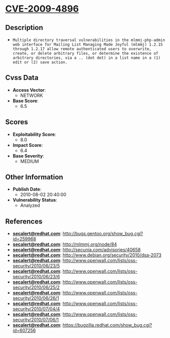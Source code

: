 
# [CVE-2009-4896](http://bugs.gentoo.org/show_bug.cgi?id=259968)

## Description

- `Multiple directory traversal vulnerabilities in the mlmmj-php-admin web interface for Mailing List Managing Made Joyful (mlmmj) 1.2.15 through 1.2.17 allow remote authenticated users to overwrite, create, or delete arbitrary files, or determine the existence of arbitrary directories, via a .. (dot dot) in a list name in a (1) edit or (2) save action.`

## Cvss Data

- **Access Vector**:
  - NETWORK
- **Base Score**:
  - 6.5

## Scores

- **Exploitability Score**:
  - 8.0
- **Impact Score**:
  - 6.4
- **Base Severity**:
  - MEDIUM

## Other Information

- **Publish Date**:
  - 2010-08-02 20:40:00
- **Vulnerability Status**:
  - Analyzed

## References

- **secalert@redhat.com**: http://bugs.gentoo.org/show_bug.cgi?id=259968
- **secalert@redhat.com**: http://mlmmj.org/node/84
- **secalert@redhat.com**: http://secunia.com/advisories/40658
- **secalert@redhat.com**: http://www.debian.org/security/2010/dsa-2073
- **secalert@redhat.com**: http://www.openwall.com/lists/oss-security/2010/06/23/5
- **secalert@redhat.com**: http://www.openwall.com/lists/oss-security/2010/06/23/6
- **secalert@redhat.com**: http://www.openwall.com/lists/oss-security/2010/06/25/2
- **secalert@redhat.com**: http://www.openwall.com/lists/oss-security/2010/06/26/1
- **secalert@redhat.com**: http://www.openwall.com/lists/oss-security/2010/07/04/4
- **secalert@redhat.com**: http://www.openwall.com/lists/oss-security/2010/07/06/1
- **secalert@redhat.com**: https://bugzilla.redhat.com/show_bug.cgi?id=607256

